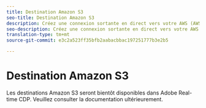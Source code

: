 ```yaml
---
title: Destination Amazon S3
seo-title: Destination Amazon S3
description: Créez une connexion sortante en direct vers votre AWS (AWS) S3  Amazon Web Services (AWS) pour exporter régulièrement des fichiers de données CSV ou délimités par des tabulations depuis Adobe Experience Platform vers vos propres compartiments S3.
seo-description: Créez une connexion sortante en direct vers votre AWS (AWS) S3  Amazon Web Services (AWS) pour exporter régulièrement des fichiers de données CSV ou délimités par des tabulations depuis Adobe Experience Platform vers vos propres compartiments S3.
translation-type: tm+mt
source-git-commit: e3c2a523ff35bfb2aabacbbac197251777b3e2b5

---
```



# Destination Amazon S3

Les destinations Amazon S3 seront bientôt disponibles dans Adobe Real-time CDP. Veuillez consulter la documentation ultérieurement.
